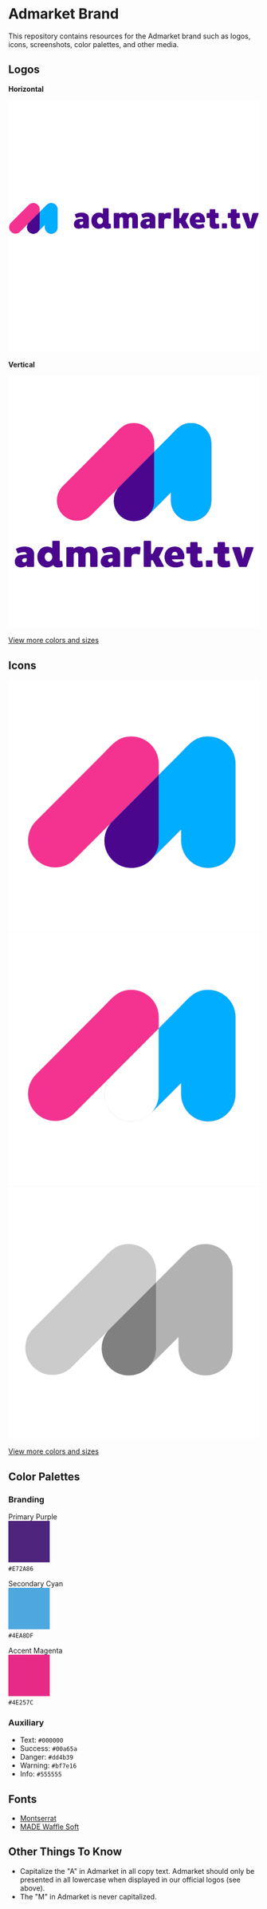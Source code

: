 # Admarket Brand

This repository contains resources for the Admarket brand such as logos, icons, screenshots, color palettes, and other media.

## Logos

**Horizontal**

![Admarket Logo Horizontal](/logos/logo-horizontal.png "Admarket Logo Horizontal")

**Vertical**

![Admarket Logo Vertical](/logos/logo-vertical.png "Admarket Logo Vertical")

[View more colors and sizes](/logos)

## Icons

![Admarket Product Icon](/icons/1024x1024.png "Admarket Product Icon")
![Admarket Product Icon Background Dark](/icons/1024x1024-background-dark.png "Admarket Product Icon Background Dark")
![Admarket Product Icon Gray](/icons/1024x1024-gray.png "Admarket Product Icon Gray")

[View more colors and sizes](/icons)

## Color Palettes

### Branding

Primary Purple  
![Admarket Primary Blue](/brand-colors/primary-purple.png "Admarket Primary Purple")   
 `#E72A86`
 
 Secondary Cyan  
![Admarket Secondary Dark Blue](/brand-colors/secondary-cyan.png "Admarket Secondary Cyan")      
`#4EA8DF`

Accent Magenta  
![Admarket Accent Green](/brand-colors/accent-magenta.png "Admarket Accent Magenta")      
`#4E257C`


### Auxiliary

- Text: `#000000`
- Success: `#00a65a`
- Danger: `#dd4b39`
- Warning: `#bf7e16`
- Info: `#555555`

## Fonts

- [Montserrat](https://fonts.google.com/specimen/Montserrat)
- [MADE Waffle Soft](https://www.dafont.com/made-waffle-soft.font)

## Other Things To Know

- Capitalize the "A" in Admarket in all copy text. Admarket should only be presented in all lowercase when displayed in our official logos (see above).
- The "M" in Admarket is never capitalized.